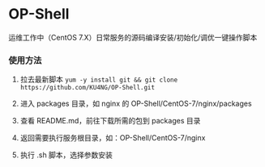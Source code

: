 # OP-Shell
运维工作中（CentOS 7.X）日常服务的源码编译安装/初始化/调优一键操作脚本

### 使用方法

1. 拉去最新脚本
`yum -y install git && git clone https://github.com/KU4NG/OP-Shell.git
` 

2. 进入 packages 目录，如 nginx 的 OP-Shell/CentOS-7/nginx/packages

3. 查看 README.md，前往下载所需的包到 packages 目录

4. 返回需要执行服务根目录，如：OP-Shell/CentOS-7/nginx

5. 执行 .sh 脚本，选择参数安装
